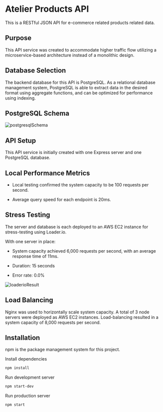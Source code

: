 # Atelier Products API

This is a RESTful JSON API for e-commerce related products related data.

## Purpose

This API service was created to accommodate higher traffic flow utilizing a microservice-based architecture instead of a monolithic design.

## Database Selection

The backend database for this API is PostgreSQL. As a relational database management system, PostgreSQL is able to extract data in the desired format using aggregate functions, and can be optimized for performance using indexing.

## PostgreSQL Schema

![postgresqlSchema](/demo/schema.png)

## API Setup

This API service is initially created with one Express server and one PostgreSQL database.

## Local Performance Metrics

- Local testing confirmed the system capacity to be 100 requests per second.

- Average query speed for each endpoint is 20ms.

## Stress Testing

The server and database is each deployed to an AWS EC2 instance for stress-testing using Loader.io.

With one server in place:

- System capacity achieved 6,000 requests per second, with an average response time of 11ms.

- Duration: 15 seconds

- Error rate: 0.0%

![loaderioResult](/demo/LoaderioResult.png)

## Load Balancing

Nginx was used to horizontally scale system capacity. A total of 3 node servers were deployed as AWS EC2 instances. Load-balancing resulted in a system capacity of 8,000 requests per second.

## Installation

npm is the package management system for this project.

Install dependencies

   ```sh
   npm install
   ```

Run development server

   ```sh
   npm start-dev
   ```

Run production server

   ```sh
   npm start
   ```

